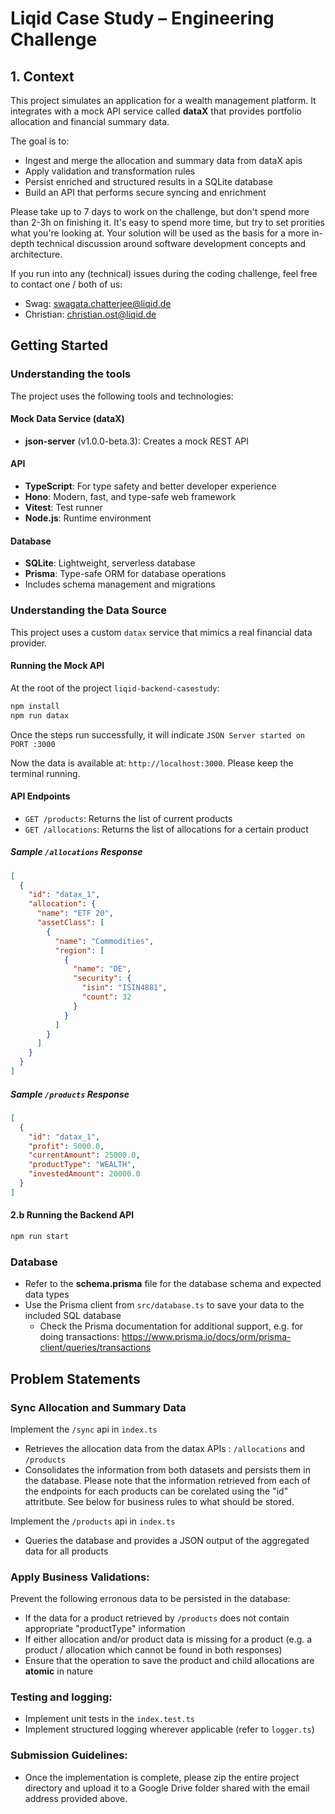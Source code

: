 # Liqid Case Study – Engineering Challenge

## 1. Context

This project simulates an application for a wealth management platform. It integrates with a mock API service called **dataX** that provides portfolio allocation and financial summary data.

The goal is to:

- Ingest and merge the allocation and summary data from dataX apis
- Apply validation and transformation rules
- Persist enriched and structured results in a SQLite database
- Build an API that performs secure syncing and enrichment

Please take up to 7 days to work on the challenge, but don't spend more than 2-3h on finishing it.
It's easy to spend more time, but try to set prorities what you're looking at.
Your solution will be used as the basis for a more in-depth technical discussion around software development concepts and architecture.

If you run into any (technical) issues during the coding challenge, feel free to contact one / both of us:

- Swag: [swagata.chatterjee@liqid.de](mailto:swagata.chatterjee@liqid.de)
- Christian: [christian.ost@liqid.de](mailto:christian.ost@liqid.de)

## Getting Started

### Understanding the tools

The project uses the following tools and technologies:

#### Mock Data Service (dataX)

- **json-server** (v1.0.0-beta.3): Creates a mock REST API

#### API

- **TypeScript**: For type safety and better developer experience
- **Hono**: Modern, fast, and type-safe web framework
- **Vitest**: Test runner
- **Node.js**: Runtime environment

#### Database

- **SQLite**: Lightweight, serverless database
- **Prisma**: Type-safe ORM for database operations
- Includes schema management and migrations

### Understanding the Data Source

This project uses a custom `datax` service that mimics a real financial data provider.

#### Running the Mock API

At the root of the project `liqid-backend-casestudy`:

```bash
npm install
npm run datax
```

Once the steps run successfully, it will indicate `JSON Server started on PORT :3000`

Now the data is available at: `http://localhost:3000`. Please keep the terminal running.

#### API Endpoints

- `GET /products`: Returns the list of current products
- `GET /allocations`: Returns the list of allocations for a certain product

##### Sample `/allocations` Response

```json
[
  {
    "id": "datax_1",
    "allocation": {
      "name": "ETF 20",
      "assetClass": [
        {
          "name": "Commodities",
          "region": [
            {
              "name": "DE",
              "security": {
                "isin": "ISIN4881",
                "count": 32
              }
            }
          ]
        }
      ]
    }
  }
]
```

##### Sample `/products` Response

```json
[
  {
    "id": "datax_1",
    "profit": 5000.0,
    "currentAmount": 25000.0,
    "productType": "WEALTH",
    "investedAmount": 20000.0
  }
]
```

#### 2.b Running the Backend API

```bash
npm run start
```

### Database

- Refer to the **schema.prisma** file for the database schema and expected data types
- Use the Prisma client from `src/database.ts` to save your data to the included SQL database
  - Check the Prisma documentation for additional support, e.g. for doing transactions: https://www.prisma.io/docs/orm/prisma-client/queries/transactions

## Problem Statements

### Sync Allocation and Summary Data

Implement the `/sync` api in `index.ts`

- Retrieves the allocation data from the datax APIs : `/allocations` and `/products`
- Consolidates the information from both datasets and persists them in the database. Please note that the information retrieved from each of the endpoints for each products can be corelated using the "id" attritbute. See below for business rules to what should be stored.

Implement the `/products` api in `index.ts`

- Queries the database and provides a JSON output of the aggregated data for all products

### Apply Business Validations:

Prevent the following erronous data to be persisted in the database:

- If the data for a product retrieved by `/products` does not contain appropriate "productType" information
- If either allocation and/or product data is missing for a product (e.g. a product / allocation which cannot be found in both responses)
- Ensure that the operation to save the product and child allocations are **atomic** in nature

### Testing and logging:

- Implement unit tests in the `index.test.ts`
- Implement structured logging wherever applicable (refer to `logger.ts`)

### Submission Guidelines:

- Once the implementation is complete, please zip the entire project directory and upload it to a Google Drive folder shared with the email address provided above.

